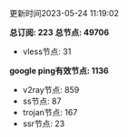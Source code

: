 更新时间2023-05-24 11:19:02

**总订阅: 223**
**总节点: 49706**
- vless节点: 31

**google ping有效节点: 1136**
- v2ray节点: 859
- ss节点: 87
- trojan节点: 167
- ssr节点: 23
